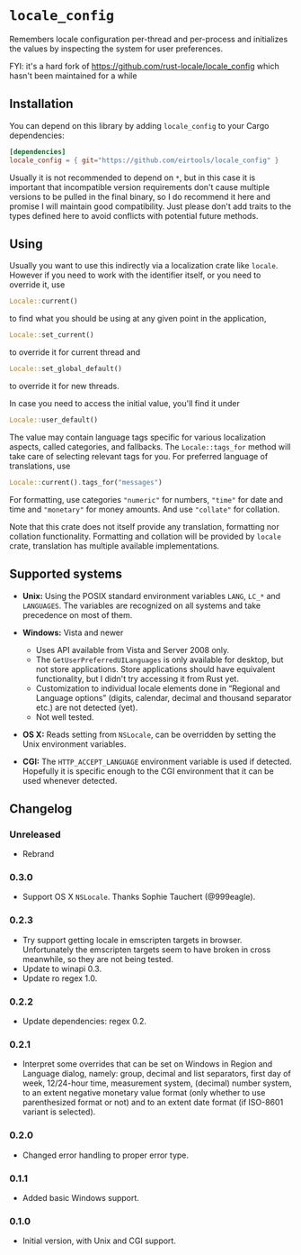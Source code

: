 # `locale_config`

Remembers locale configuration per-thread and per-process and initializes the
values by inspecting the system for user preferences.

FYI: it's a hard fork of https://github.com/rust-locale/locale_config which hasn't been maintained for a while

## Installation

You can depend on this library by adding `locale_config` to your Cargo dependencies:

```toml
[dependencies]
locale_config = { git="https://github.com/eirtools/locale_config" }
```

Usually it is not recommended to depend on `*`, but in this case it is
important that incompatible version requirements don't cause multiple
versions to be pulled in the final binary, so I do recommend it here and
promise I will maintain good compatibility. Just please don't add traits to
the types defined here to avoid conflicts with potential future methods.

## Using

Usually you want to use this indirectly via a localization crate like
`locale`. However if you need to work with the identifier itself, or you need
to override it, use

```rust
Locale::current()
```

to find what you should be using at any given point in the application,

```rust
Locale::set_current()
```

to override it for current thread and

```rust
Locale::set_global_default()
```

to override it for new threads.

In case you need to access the initial value, you'll find it under

```rust
Locale::user_default()
```

The value may contain language tags specific for various localization
aspects, called categories, and fallbacks. The `Locale::tags_for` method will
take care of selecting relevant tags for you. For preferred language of
translations, use

```rust
Locale::current().tags_for("messages")
```

For formatting, use categories `"numeric"` for numbers, `"time"` for date and
time and `"monetary"` for money amounts. And use `"collate"` for collation.

Note that this crate does not itself provide any translation, formatting nor
collation functionality. Formatting and collation will be provided by
`locale` crate, translation has multiple available implementations.

## Supported systems

* **Unix:** Using the POSIX standard environment variables `LANG`, `LC_*` and
  `LANGUAGES`. The variables are recognized on all systems and take
  precedence on most of them.

* **Windows:** Vista and newer

    - Uses API available from Vista and Server 2008 only.
    - The `GetUserPreferredUILanguages` is only available for desktop, but
      not store applications. Store applications should have equivalent
      functionality, but I didn't try accessing it from Rust yet.
    - Customization to individual locale elements done in “Regional and
      Language options” (digits, calendar, decimal and thousand separator
      etc.) are not detected (yet).
    - Not well tested.

* **OS X:** Reads setting from `NSLocale`, can be overridden by setting the
  Unix environment variables.

* **CGI:** The `HTTP_ACCEPT_LANGUAGE` environment variable is used if
  detected. Hopefully it is specific enough to the CGI environment that it
  can be used whenever detected.

## Changelog

### Unreleased

 * Rebrand

### 0.3.0

 * Support OS X `NSLocale`.
   Thanks Sophie Tauchert (@999eagle).

### 0.2.3

* Try support getting locale in emscripten targets in browser. Unfortunately
  the emscripten targets seem to have broken in cross meanwhile, so they are not
  being tested.
* Update to winapi 0.3.
* Update ro regex 1.0.

### 0.2.2

* Update dependencies: regex 0.2.

### 0.2.1

* Interpret some overrides that can be set on Windows in Region and Language
  dialog, namely: group, decimal and list separators, first day of week,
  12/24-hour time, measurement system, (decimal) number system, to an extent
  negative monetary value format (only whether to use parenthesized format
  or not) and to an extent date format (if ISO-8601 variant is selected).

### 0.2.0

* Changed error handling to proper error type.

### 0.1.1

* Added basic Windows support.

### 0.1.0

* Initial version, with Unix and CGI support.
